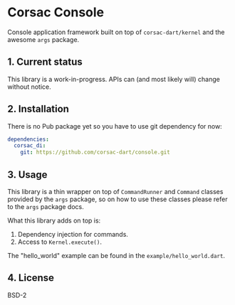 # Corsac Console

Console application framework built on top of `corsac-dart/kernel` and the
awesome `args` package.

## 1. Current status

This library is a work-in-progress. APIs can (and most likely will) change
without notice.

## 2. Installation

There is no Pub package yet so you have to use git dependency for now:

```yaml
dependencies:
  corsac_di:
    git: https://github.com/corsac-dart/console.git
```


## 3. Usage

This library is a thin wrapper on top of `CommandRunner` and `Command` classes
provided by the `args` package, so on how to use these classes please refer to
the `args` package docs.

What this library adds on top is:

1. Dependency injection for commands.
2. Access to `Kernel.execute()`.

The "hello_world" example can be found in the `example/hello_world.dart`.

## 4. License

BSD-2
